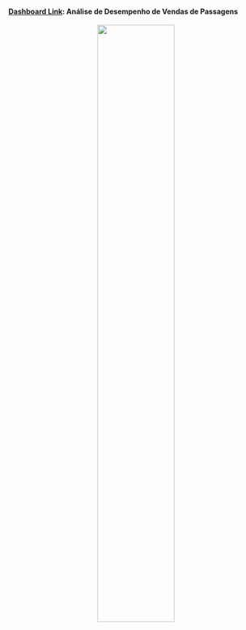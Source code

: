#### [Dashboard Link](https://app.powerbi.com/view?r=eyJrIjoiM2ZmNDhkZTAtNDEzYy00Y2EyLTkwMDUtNmY2YTY4NDhiZjdkIiwidCI6IjE0Y2JkNWE3LWVjOTQtNDZiYS1iMzE0LWNjMGZjOTcyYTE2MSIsImMiOjh9): Análise de Desempenho de Vendas de Passagens

<div align="center">
<img width="55%" src="https://github.com/Sissaz/duckdb/blob/master/imagens/Análise de Desempenho de Vendas de Passagens.jpg?raw=true" /></a>
</div>